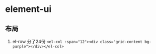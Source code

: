 # element-ui
## 布局
1. el-row 分了24份
```<el-col :span="12"><div class="grid-content bg-purple"></div></el-col>```